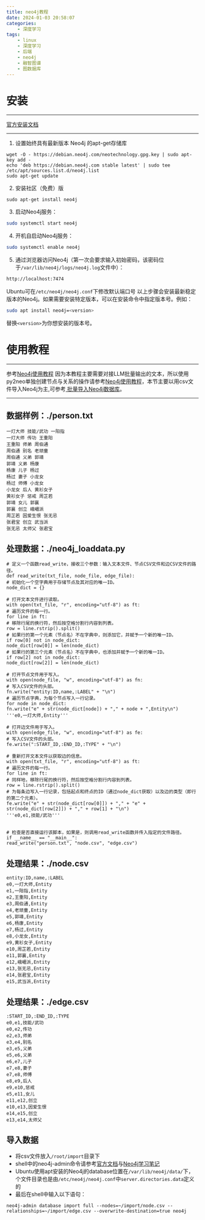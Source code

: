 ```yaml
---
title: neo4j教程
date: 2024-01-03 20:58:07
categories:
	- 深度学习
tags: 
	- linux
	- 深度学习
	- 后端
	- neo4j
	- 融智图谱
	- 图数据库
---
```

# 安装
****
[官方安装文档](https://debian.neo4j.com/?_gl=1*1w7fmma*_ga*NTc2NTYzMjUzLjE3MTI0MDc4MjY.*_ga_DL38Q8KGQC*MTcxMjQwNzgyMy4xLjEuMTcxMjQwODI3Mi4wLjAuMA..)
****
1. 设置始终具有最新版本 Neo4j 的apt-get存储库
```
wget -O - https://debian.neo4j.com/neotechnology.gpg.key | sudo apt-key add -
echo 'deb https://debian.neo4j.com stable latest' | sudo tee /etc/apt/sources.list.d/neo4j.list
sudo apt-get update
```
2. 安装社区（免费）版
```
sudo apt-get install neo4j
```
3. 启动Neo4j服务：
```bash
sudo systemctl start neo4j
```
4. 开机自启动Neo4j服务：
```bash
sudo systemctl enable neo4j
```
5. 通过浏览器访问Neo4j（第一次会要求输入初始密码，该密码位于`/var/lib/neo4j/logs/neo4j.log`文件中）：
```bash
http://localhost:7474
```
Ubuntu可在`/etc/neo4j/neo4j.conf`下修改默认端口号
以上步骤会安装最新稳定版本的Neo4j。如果需要安装特定版本，可以在安装命令中指定版本号。例如：
```bash
sudo apt install neo4j=<version>
```
替换`<version>`为你想安装的版本号。
# 使用教程
****
参考[Neo4j使用教程](https://www.zhuzongkui.top/neo4j/)
因为本教程主要需要对接LLM批量输出的文本，所以使用py2neo单独创建节点与关系的操作请参考[Neo4j使用教程](https://www.zhuzongkui.top/neo4j/)，本节主要以用csv文件导入Neo4j为主,可参考[ 批量导入Neo4j数据库](https://blog.csdn.net/qiqi123i/article/details/90022799)。
****
## 数据样例：./person.txt
```
一灯大师 技能/武功 一阳指  
一灯大师 传功 王重阳  
王重阳 师弟 周伯通  
周伯通 别名 老顽童  
周伯通 义弟 郭靖  
郭靖 义弟 杨康  
杨康 儿子 杨过  
杨过 妻子 小龙女  
杨过 师傅 小龙女  
小龙女 后人 黄衫女子  
黄衫女子 惩戒 周芷若  
郭靖 女儿 郭襄  
郭襄 创立 峨嵋派  
周芷若 因爱生恨 张无忌  
张君宝 创立 武当派  
张无忌 太师父 张君宝
```
## 处理数据：./neo4j_loaddata.py
```
# 定义一个函数read_write，接收三个参数：输入文本文件、节点CSV文件和边CSV文件的路径。  
def read_write(txt_file, node_file, edge_file):  
# 初始化一个空字典用于存储节点及其对应的唯一ID。  
node_dict = {}  
  
# 打开文本文件进行读取。  
with open(txt_file, "r", encoding="utf-8") as ft:  
# 遍历文件的每一行。  
for line in ft:  
# 移除行尾的换行符，然后按空格分割行内容到列表。  
row = line.rstrip().split()  
# 如果行的第一个元素（节点名）不在字典中，则添加它，并赋予一个新的唯一ID。  
if row[0] not in node_dict:  
node_dict[row[0]] = len(node_dict)  
# 如果行的第三个元素（节点名）不在字典中，也添加并赋予一个新的唯一ID。  
if row[2] not in node_dict:  
node_dict[row[2]] = len(node_dict)  
  
# 打开节点文件用于写入。  
with open(node_file, "w", encoding="utf-8") as fn:  
# 写入CSV文件的头部。  
fn.write("entity:ID,name,:LABEL" + "\n")  
# 遍历节点字典，为每个节点写入一行记录。  
for node in node_dict:  
fn.write("e" + str(node_dict[node]) + "," + node + ",Entity\n")  
'''e0,一灯大师,Entity'''  
  
# 打开边文件用于写入。  
with open(edge_file, "w", encoding="utf-8") as fe:  
# 写入CSV文件的头部。  
fe.write(":START_ID,:END_ID,:TYPE" + "\n")  
  
# 重新打开文本文件以获取边的信息。  
with open(txt_file, "r", encoding="utf-8") as ft:  
# 遍历文件的每一行。  
for line in ft:  
# 同样地，移除行尾的换行符，然后按空格分割行内容到列表。  
row = line.rstrip().split()  
# 为每条边写入一行记录，包括起点和终点的ID（通过node_dict获取）以及边的类型（即行的第二个元素）。  
fe.write("e" + str(node_dict[row[0]]) + "," + "e" + str(node_dict[row[2]]) + "," + row[1] + "\n")  
'''e0,e1,技能/武功'''  
  
  
# 检查是否直接运行该脚本，如果是，则调用read_write函数并传入指定的文件路径。  
if __name__ == "__main__":  
read_write("person.txt", "node.csv", "edge.csv")
```
## 处理结果：./node.csv
```
entity:ID,name,:LABEL  
e0,一灯大师,Entity  
e1,一阳指,Entity  
e2,王重阳,Entity  
e3,周伯通,Entity  
e4,老顽童,Entity  
e5,郭靖,Entity  
e6,杨康,Entity  
e7,杨过,Entity  
e8,小龙女,Entity  
e9,黄衫女子,Entity  
e10,周芷若,Entity  
e11,郭襄,Entity  
e12,峨嵋派,Entity  
e13,张无忌,Entity  
e14,张君宝,Entity  
e15,武当派,Entity
```
## 处理结果：./edge.csv
```
:START_ID,:END_ID,:TYPE  
e0,e1,技能/武功  
e0,e2,传功  
e2,e3,师弟  
e3,e4,别名  
e3,e5,义弟  
e5,e6,义弟  
e6,e7,儿子  
e7,e8,妻子  
e7,e8,师傅  
e8,e9,后人  
e9,e10,惩戒  
e5,e11,女儿  
e11,e12,创立  
e10,e13,因爱生恨  
e14,e15,创立  
e13,e14,太师父
```
## 导入数据
- 将csv文件放入`/root/import`目录下
- shell中的neo4j-admin命令请参考[官方文档](https://neo4j.com/docs/operations-manual/current/tools/neo4j-admin/)与[Neo4j学习笔记](https://blog.csdn.net/qq_40044912/article/details/136304638)
- Ubuntu使用apt安装的Neo4j的database位置在`/var/lib/neo4j/data/`下，个文件目录也是由`/etc/neo4j/neo4j.conf`中`server.directories.data`定义的
- 最后在shell中输入以下语句：
```
neo4j-admin database import full --nodes=~/import/node.csv --relationships=~/import/edge.csv --overwrite-destination=true neo4j
```
